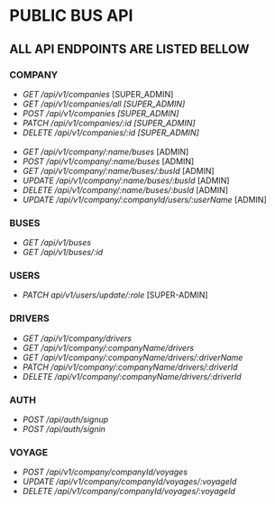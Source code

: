 # **PUBLIC BUS API**

## **ALL API ENDPOINTS ARE LISTED BELLOW**

### **COMPANY**

-   _GET /api/v1/companies_ [SUPER_ADMIN]
-   _GET /api/v1/companies/all [SUPER_ADMIN]_
-   _POST /api/v1/companies [SUPER_ADMIN]_
-   _PATCH /api/v1/companies/:id [SUPER_ADMIN]_
-   _DELETE /api/v1/companies/:id [SUPER_ADMIN]_ </br></br>
-   _GET /api/v1/company/:name/buses_ [ADMIN]
-   _POST /api/v1/company/:name/buses_ [ADMIN]
-   _GET /api/v1/company/:name/buses/:busId_ [ADMIN]
-   _UPDATE /api/v1/company/:name/buses/:busId_ [ADMIN]
-   _DELETE /api/v1/company/:name/buses/:busId_ [ADMIN]
-   _UPDATE /api/v1/company/:companyId/users/:userName_ [ADMIN]

### **BUSES**

-   _GET /api/v1/buses_
-   _GET /api/v1/buses/:id_

### **USERS**

-   _PATCH api/v1/users/update/:role_ [SUPER-ADMIN]

### **DRIVERS**

-   _GET /api/v1/company/drivers_
-   _GET /api/v1/company/:companyName/drivers_
-   _GET /api/v1/company/:companyName/drivers/:driverName_
-   _PATCH /api/v1/company/:companyName/drivers/:driverId_
-   _DELETE /api/v1/company/:companyName/drivers/:driverId_

### **AUTH**

-   _POST /api/auth/signup_
-   _POST /api/auth/signin_

### **VOYAGE**

-   _POST /api/v1/company/companyId/voyages_
-   _UPDATE /api/v1/company/companyId/voyages/:voyageId_
-   _DELETE /api/v1/company/companyId/voyages/:voyageId_
